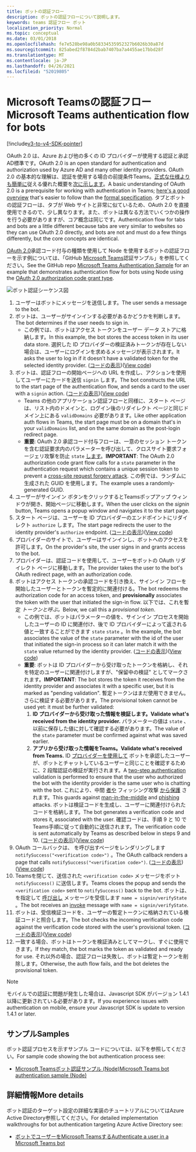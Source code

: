 ```yaml
---
title: ボットの認証フロー
description: ボットの認証フローについて説明します。
keywords: teams 認証フロー ボット
localization_priority: Normal
ms.topic: conceptual
ms.date: 03/01/2018
ms.openlocfilehash: fe7e528be98a0b58334535952327b6026b30a87d
ms.sourcegitcommit: 825abed2f8784d2bab7407ba7a4455ae17bbd28f
ms.translationtype: MT
ms.contentlocale: ja-JP
ms.lasthandoff: 04/26/2021
ms.locfileid: "52019805"
---
```

# <a name="microsoft-teams-authentication-flow-for-bots"></a><span data-ttu-id="b810c-104">Microsoft Teamsの認証フロー</span><span class="sxs-lookup"><span data-stu-id="b810c-104">Microsoft Teams authentication flow for bots</span></span>

[!include[v3-to-v4-SDK-pointer](~/includes/v3-to-v4-pointer-bots.md)]

<span data-ttu-id="b810c-105">OAuth 2.0 は、Azure および他の多くの ID プロバイダーが使用する認証と承認AD標準です。</span><span class="sxs-lookup"><span data-stu-id="b810c-105">OAuth 2.0 is an open standard for authentication and authorization used by Azure AD and many other identity providers.</span></span> <span data-ttu-id="b810c-106">OAuth 2.0 の基本的な理解は、認証を使用する場合の前提条件Teams。[正式な仕様よりも簡単に](https://aaronparecki.com/oauth-2-simplified/)従える優れた概要を[次に示します](https://oauth.net/2/)。</span><span class="sxs-lookup"><span data-stu-id="b810c-106">A basic understanding of OAuth 2.0 is a prerequisite for working with authentication in Teams; [here's a good overview](https://aaronparecki.com/oauth-2-simplified/) that's easier to follow than the [formal specification](https://oauth.net/2/).</span></span> <span data-ttu-id="b810c-107">タブとボットの認証フローは、タブが Web サイトと非常に似ているため、OAuth 2.0 を直接使用できるので、少し異なります。また、ボットは異なる方法でいくつかの操作を行う必要がありますが、コア概念は同じです。</span><span class="sxs-lookup"><span data-stu-id="b810c-107">Authentication flow for tabs and bots are a little different because tabs are very similar to websites so they can use OAuth 2.0 directly, and bots are not and must do a few things differently, but the core concepts are identical.</span></span>

<span data-ttu-id="b810c-108">[OAuth 2.0](https://oauth.net/2/grant-types/authorization-code/)承認コード付与の種類を使用して Node を使用するボットの認証フローを示す例については、「GitHub [Microsoft Teams](https://github.com/OfficeDev/microsoft-teams-sample-auth-node)認証サンプル」を参照してください。</span><span class="sxs-lookup"><span data-stu-id="b810c-108">See the GitHub repo [Microsoft Teams Authentication Sample](https://github.com/OfficeDev/microsoft-teams-sample-auth-node) for an example that demonstrates authentication flow for bots using Node using the [OAuth 2.0 authorization code grant type](https://oauth.net/2/grant-types/authorization-code/).</span></span>

![ボット認証シーケンス図](~/assets/images/authentication/bot_auth_sequence_diagram.png)

1. <span data-ttu-id="b810c-110">ユーザーはボットにメッセージを送信します。</span><span class="sxs-lookup"><span data-stu-id="b810c-110">The user sends a message to the bot.</span></span>
2. <span data-ttu-id="b810c-111">ボットは、ユーザーがサインインする必要があるかどうかを判断します。</span><span class="sxs-lookup"><span data-stu-id="b810c-111">The bot determines if the user needs to sign in.</span></span>
    * <span data-ttu-id="b810c-112">この例では、ボットはアクセス トークンをユーザー データ ストアに格納します。</span><span class="sxs-lookup"><span data-stu-id="b810c-112">In this example, the bot stores the access token in its user data store.</span></span> <span data-ttu-id="b810c-113">選択した ID プロバイダーの検証済みトークンが存在しない場合は、ユーザーにログインを求めるメッセージが表示されます。</span><span class="sxs-lookup"><span data-stu-id="b810c-113">It asks the user to log in if it doesn't have a validated token for the selected identity provider.</span></span> <span data-ttu-id="b810c-114">([コードの表示](https://github.com/OfficeDev/microsoft-teams-sample-auth-node/blob/469952a26d618dbf884a3be53c7d921cc580b1e2/src/utils/AuthenticationUtils.ts#L58-L76))</span><span class="sxs-lookup"><span data-stu-id="b810c-114">([View code](https://github.com/OfficeDev/microsoft-teams-sample-auth-node/blob/469952a26d618dbf884a3be53c7d921cc580b1e2/src/utils/AuthenticationUtils.ts#L58-L76))</span></span>
3. <span data-ttu-id="b810c-115">ボットは、認証フローの開始ページへの URL を作成し、アクションを使用してユーザーにカードを送信 `signin` します。</span><span class="sxs-lookup"><span data-stu-id="b810c-115">The bot constructs the URL to the start page of the authentication flow, and sends a card to the user with a `signin` action.</span></span> <span data-ttu-id="b810c-116">([コードの表示](https://github.com/OfficeDev/microsoft-teams-sample-auth-node/blob/469952a26d618dbf884a3be53c7d921cc580b1e2/src/dialogs/BaseIdentityDialog.ts#L160-L190))</span><span class="sxs-lookup"><span data-stu-id="b810c-116">([View code](https://github.com/OfficeDev/microsoft-teams-sample-auth-node/blob/469952a26d618dbf884a3be53c7d921cc580b1e2/src/dialogs/BaseIdentityDialog.ts#L160-L190))</span></span>
    * <span data-ttu-id="b810c-117">Teams の他のアプリケーション認証フローと同様に、スタート ページは、リスト内のドメインと、ログイン後のリダイレクト ページと同じドメイン上にある `validDomains` 必要があります。</span><span class="sxs-lookup"><span data-stu-id="b810c-117">Like other application auth flows in Teams, the start page must be on a domain that's in your `validDomains` list, and on the same domain as the post-login redirect page.</span></span>
    * <span data-ttu-id="b810c-118">**重要**: OAuth 2.0 承認コード付与フローは、一意のセッション トークンを含む認証要求内のパラメーターを呼び出して、クロスサイト要求フォージェリ攻撃を防止 `state` [します](https://en.wikipedia.org/wiki/Cross-site_request_forgery)。</span><span class="sxs-lookup"><span data-stu-id="b810c-118">**IMPORTANT**: The OAuth 2.0 authorization code grant flow calls for a `state` parameter in the authentication request which contains a unique session token to prevent a [cross-site request forgery attack](https://en.wikipedia.org/wiki/Cross-site_request_forgery).</span></span> <span data-ttu-id="b810c-119">この例では、ランダムに生成された GUID を使用します。</span><span class="sxs-lookup"><span data-stu-id="b810c-119">The example uses a randomly-generated GUID.</span></span>
4. <span data-ttu-id="b810c-120">ユーザーがサインイン ボタンをクリックするとTeamsポップアップ ウィンドウが開き、開始ページに移動します。</span><span class="sxs-lookup"><span data-stu-id="b810c-120">When the user clicks on the *signin* button, Teams opens a popup window and navigates it to the start page.</span></span>
5. <span data-ttu-id="b810c-121">スタート ページは、ユーザーを ID プロバイダーのエンドポイントにリダイレクト `authorize` します。</span><span class="sxs-lookup"><span data-stu-id="b810c-121">The start page redirects the user to the identity provider's `authorize` endpoint.</span></span> <span data-ttu-id="b810c-122">([コードの表示](https://github.com/OfficeDev/microsoft-teams-sample-auth-node/blob/469952a26d618dbf884a3be53c7d921cc580b1e2/public/html/auth-start.html#L51-L56))</span><span class="sxs-lookup"><span data-stu-id="b810c-122">([View code](https://github.com/OfficeDev/microsoft-teams-sample-auth-node/blob/469952a26d618dbf884a3be53c7d921cc580b1e2/public/html/auth-start.html#L51-L56))</span></span>
6. <span data-ttu-id="b810c-123">プロバイダーのサイトで、ユーザーはサインインし、ボットへのアクセスを許可します。</span><span class="sxs-lookup"><span data-stu-id="b810c-123">On the provider's site, the user signs in and grants access to the bot.</span></span>
7. <span data-ttu-id="b810c-124">プロバイダーは、認証コードを使用して、ユーザーをボットの OAuth リダイレクト ページに移動します。</span><span class="sxs-lookup"><span data-stu-id="b810c-124">The provider takes the user to the bot's OAuth redirect page, with an authorization code.</span></span>
8. <span data-ttu-id="b810c-125">ボットはアクセス トークンの承認コードを引き換え、サインイン フローを開始したユーザーとトークンを暫定的に関連付ける。</span><span class="sxs-lookup"><span data-stu-id="b810c-125">The bot redeems the authorization code for an access token, and **provisionally** associates the token with the user that initiated the sign-in flow.</span></span> <span data-ttu-id="b810c-126">以下では、これを暫定 *トークンと呼ぶ。*</span><span class="sxs-lookup"><span data-stu-id="b810c-126">Below, we call this a *provisional token*.</span></span>
    * <span data-ttu-id="b810c-127">この例では、ボットはパラメーターの値を、サインイン プロセスを開始したユーザーの ID に関連付け、後で ID プロバイダーによって返される値と一致することができます `state` `state` 。</span><span class="sxs-lookup"><span data-stu-id="b810c-127">In the example, the bot associates the value of the `state` parameter with the id of the user that initiated the sign-in process so it can later match it with the `state` value returned by the identity provider.</span></span> <span data-ttu-id="b810c-128">([コードの表示](https://github.com/OfficeDev/microsoft-teams-sample-auth-node/blob/469952a26d618dbf884a3be53c7d921cc580b1e2/src/AuthBot.ts#L70-L99))</span><span class="sxs-lookup"><span data-stu-id="b810c-128">([View code](https://github.com/OfficeDev/microsoft-teams-sample-auth-node/blob/469952a26d618dbf884a3be53c7d921cc580b1e2/src/AuthBot.ts#L70-L99))</span></span>
    * <span data-ttu-id="b810c-129">**重要**: ボットは ID プロバイダーから受け取ったトークンを格納し、それを特定のユーザーに関連付けしますが、"保留中の検証" としてマークされます。</span><span class="sxs-lookup"><span data-stu-id="b810c-129">**IMPORTANT**: The bot stores the token it receives from the identity provider and associates it with a specific user, but it is marked as "pending validation".</span></span> <span data-ttu-id="b810c-130">暫定トークンはまだ使用できません。さらに検証する必要があります。</span><span class="sxs-lookup"><span data-stu-id="b810c-130">The provisional token cannot be used yet: it must be further validated:</span></span> 
      1. <span data-ttu-id="b810c-131">**ID プロバイダーから受け取った情報を検証します。**</span><span class="sxs-lookup"><span data-stu-id="b810c-131">**Validate what's received from the identity provider.**</span></span> <span data-ttu-id="b810c-132">パラメーターの値は `state` 、以前に保存した値に対して確認する必要があります。</span><span class="sxs-lookup"><span data-stu-id="b810c-132">The value of the `state` parameter must be confirmed against what was saved earlier.</span></span> 
      1. <span data-ttu-id="b810c-133">**アプリから受け取った情報をTeams。**</span><span class="sxs-lookup"><span data-stu-id="b810c-133">**Validate what's received from Teams.**</span></span> <span data-ttu-id="b810c-134">ID [プロバイダーを使用して](https://en.wikipedia.org/wiki/Man-in-the-middle_attack) ボットを承認したユーザーが、ボットとチャットしているユーザーと同じことを確認するために、2 段階認証の検証が実行されます。</span><span class="sxs-lookup"><span data-stu-id="b810c-134">A [two-step authentication](https://en.wikipedia.org/wiki/Man-in-the-middle_attack) validation is performed to ensure that the user who authorized the bot with the identity provider is the same user who is chatting with the bot.</span></span> <span data-ttu-id="b810c-135">これにより、中間 [者や](https://en.wikipedia.org/wiki/Man-in-the-middle_attack) フィッシング攻撃 [から保護](https://en.wikipedia.org/wiki/Phishing) されます。</span><span class="sxs-lookup"><span data-stu-id="b810c-135">This guards against [man-in-the-middle](https://en.wikipedia.org/wiki/Man-in-the-middle_attack) and [phishing](https://en.wikipedia.org/wiki/Phishing) attacks.</span></span> <span data-ttu-id="b810c-136">ボットは検証コードを生成し、ユーザーに関連付けられたコードを格納します。</span><span class="sxs-lookup"><span data-stu-id="b810c-136">The bot generates a verification code and stores it, associated with the user.</span></span> <span data-ttu-id="b810c-137">確認コードは、手順 9 と 10 でTeams手順に従って自動的に送信されます。</span><span class="sxs-lookup"><span data-stu-id="b810c-137">The verification code is sent automatically by Teams as described below in steps 9 and 10.</span></span> <span data-ttu-id="b810c-138">([コードの表示](https://github.com/OfficeDev/microsoft-teams-sample-auth-node/blob/469952a26d618dbf884a3be53c7d921cc580b1e2/src/AuthBot.ts#L100-L113))</span><span class="sxs-lookup"><span data-stu-id="b810c-138">([View code](https://github.com/OfficeDev/microsoft-teams-sample-auth-node/blob/469952a26d618dbf884a3be53c7d921cc580b1e2/src/AuthBot.ts#L100-L113))</span></span>
9. <span data-ttu-id="b810c-139">OAuth コールバックは、 を呼び出すページをレンダリングします `notifySuccess("<verification code>")` 。</span><span class="sxs-lookup"><span data-stu-id="b810c-139">The OAuth callback renders a page that calls `notifySuccess("<verification code>")`.</span></span> <span data-ttu-id="b810c-140">([コードの表示](https://github.com/OfficeDev/microsoft-teams-sample-auth-node/blob/master/src/views/oauth-callback-success.hbs))</span><span class="sxs-lookup"><span data-stu-id="b810c-140">([View code](https://github.com/OfficeDev/microsoft-teams-sample-auth-node/blob/master/src/views/oauth-callback-success.hbs))</span></span>
10. <span data-ttu-id="b810c-141">Teamsを閉じて、送信された `<verification code>` メッセージをボット `notifySuccess()` に送信します。</span><span class="sxs-lookup"><span data-stu-id="b810c-141">Teams closes the popup and sends the `<verification code>` sent to `notifySuccess()` back to the bot.</span></span> <span data-ttu-id="b810c-142">ボットは、 を指定して [呼び出し](/bot-framework/dotnet/bot-builder-dotnet-activities#invoke) メッセージを受信します `name = signin/verifyState` 。</span><span class="sxs-lookup"><span data-stu-id="b810c-142">The bot receives an [invoke](/bot-framework/dotnet/bot-builder-dotnet-activities#invoke) message with `name = signin/verifyState`.</span></span>
11. <span data-ttu-id="b810c-143">ボットは、受信検証コードを、ユーザーの暫定トークンに格納されている検証コードと照合します。</span><span class="sxs-lookup"><span data-stu-id="b810c-143">The bot checks the incoming verification code against the verification code stored with the user's provisional token.</span></span> <span data-ttu-id="b810c-144">([コードの表示](https://github.com/OfficeDev/microsoft-teams-sample-auth-node/blob/469952a26d618dbf884a3be53c7d921cc580b1e2/src/dialogs/BaseIdentityDialog.ts#L127-L140))</span><span class="sxs-lookup"><span data-stu-id="b810c-144">([View code](https://github.com/OfficeDev/microsoft-teams-sample-auth-node/blob/469952a26d618dbf884a3be53c7d921cc580b1e2/src/dialogs/BaseIdentityDialog.ts#L127-L140))</span></span>
12. <span data-ttu-id="b810c-145">一致する場合、ボットはトークンを検証済みとしてマークし、すぐに使用できます。</span><span class="sxs-lookup"><span data-stu-id="b810c-145">If they match, the bot marks the token as validated and ready for use.</span></span> <span data-ttu-id="b810c-146">それ以外の場合、認証フローは失敗し、ボットは暫定トークンを削除します。</span><span class="sxs-lookup"><span data-stu-id="b810c-146">Otherwise, the auth flow fails, and the bot deletes the provisional token.</span></span>

> [!Note]
> <span data-ttu-id="b810c-147">モバイルでの認証に問題が発生した場合は、Javascript SDK がバージョン 1.4.1 以降に更新されている必要があります。</span><span class="sxs-lookup"><span data-stu-id="b810c-147">If you experience issues with authentication on mobile, ensure your Javascript SDK is update to version 1.4.1 or later.</span></span>

## <a name="samples"></a><span data-ttu-id="b810c-148">サンプル</span><span class="sxs-lookup"><span data-stu-id="b810c-148">Samples</span></span>

<span data-ttu-id="b810c-149">ボット認証プロセスを示すサンプル コードについては、以下を参照してください。</span><span class="sxs-lookup"><span data-stu-id="b810c-149">For sample code showing the bot authentication process see:</span></span>

* [<span data-ttu-id="b810c-150">Microsoft Teamsボット認証サンプル (Node)</span><span class="sxs-lookup"><span data-stu-id="b810c-150">Microsoft Teams bot authentication sample (Node)</span></span>](https://github.com/OfficeDev/microsoft-teams-sample-auth-node)

## <a name="more-details"></a><span data-ttu-id="b810c-151">詳細情報</span><span class="sxs-lookup"><span data-stu-id="b810c-151">More details</span></span>

<span data-ttu-id="b810c-152">ボット認証のターゲット設定の詳細な実装のチュートリアルについてはAzure Active Directory参照してください。</span><span class="sxs-lookup"><span data-stu-id="b810c-152">For detailed implementation walkthroughs for bot authentication targeting Azure Active Directory see:</span></span>

* [<span data-ttu-id="b810c-153">ボットでユーザーをMicrosoft Teamsする</span><span class="sxs-lookup"><span data-stu-id="b810c-153">Authenticate a user in a Microsoft Teams bot</span></span>](~/resources/bot-v3/bot-authentication/auth-bot-AAD.md)
